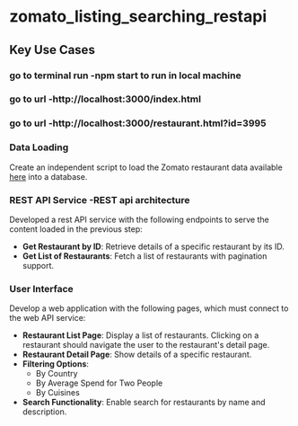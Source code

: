 # zomato_listing_searching_restapi
 
## Key Use Cases
 
### go to terminal run -npm start to run in local machine
### go to url -http://localhost:3000/index.html
### go to url -http://localhost:3000/restaurant.html?id=3995

### Data Loading
Create an independent script to load the Zomato restaurant data available [here](https://www.kaggle.com/datasets/shrutimehta/zomato-restaurants-data) into a database.
 

### REST API Service -REST api architecture 
Developed a rest API service with the following endpoints to serve the content loaded in the previous step:
  - **Get Restaurant by ID**: Retrieve details of a specific restaurant by its ID.
  - **Get List of Restaurants**: Fetch a list of restaurants with pagination support.
 

### User Interface
Develop a web application with the following pages, which must connect to the web API service:
  - **Restaurant List Page**: Display a list of restaurants. Clicking on a restaurant should navigate the user to the restaurant's detail page.
  - **Restaurant Detail Page**: Show details of a specific restaurant.
  - **Filtering Options**:
     - By Country
     - By Average Spend for Two People
     - By Cuisines
  - **Search Functionality**: Enable search for restaurants by name and description.
